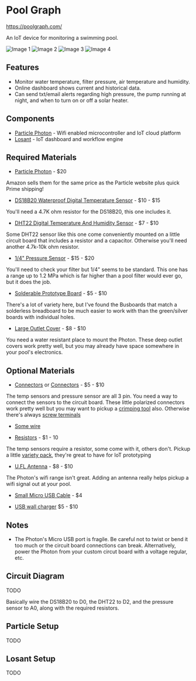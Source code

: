 # Pool Graph

https://poolgraph.com/

An IoT device for monitoring a swimming pool.

![Image 1](https://raw.githubusercontent.com/poolgraph/collateral/poolgraph-v1-1.jpg)
![Image 2](https://raw.githubusercontent.com/poolgraph/collateral/poolgraph-v1-2.jpg)
![Image 3](https://raw.githubusercontent.com/poolgraph/collateral/poolgraph-v1-3.jpg)
![Image 4](https://raw.githubusercontent.com/poolgraph/collateral/poolgraph-v1-4.jpg)

## Features

* Monitor water temperature, filter pressure, air temperature and humidity.
* Online dashboard shows current and historical data.
* Can send txt/email alerts regarding high pressure, the pump running at night, and when to turn on or off a solar heater.

## Components

* [Particle Photon](https://www.particle.io/products/hardware/photon-wifi) - Wifi enabled microcontroller and IoT cloud platform
* [Losant](https://www.losant.com/) - IoT dashboard and workflow engine 

## Required Materials

* [Particle Photon](https://amzn.to/2ymgYTO) - $20 

Amazon sells them for the same price as the Particle website plus quick Prime shipping!

* [DS18B20 Waterproof Digital Temperature Sensor](https://amzn.to/2MyeRiw) - $10 - $15

You'll need a 4.7K ohm resistor for the DS18B20, this one includes it.

* [DHT22 Digital Temperature And Humidity Sensor](https://amzn.to/2LYMOrr) - $7 - $10

Some DHT22 sensor like this one come conveniently mounted on a little circuit board that includes a resistor and a capacitor. Otherwise you'll need another 4.7k-10k ohm resistor.

* [1/4" Pressure Sensor](https://amzn.to/2My9IqY) - $15 - $20

You'll need to check your filter but 1/4" seems to be standard.  This one has a range up to 1.2 MPa which is far higher than a pool filter would ever go, but it does the job.   
 
* [Solderable Prototype Board](https://amzn.to/2JXHyqS) - $5 - $10

There's a lot of variety here, but I've found the Busboards that match a solderless breadboard to be much easier to work with than the green/silver boards with individual holes.

* [Large Outlet Cover](https://amzn.to/2M1SZeG) - $8 - $10

You need a water resistant place to mount the Photon. These deep outlet covers work pretty well, but you may already have space somewhere in your pool's electronics. 

## Optional Materials

* [Connectors](https://amzn.to/2t4KmJb) or [Connectors](https://amzn.to/2LZCP5n) - $5 - $10

The temp sensors and pressure sensor are all 3 pin. You need a way to connect the sensors to the circuit board.  These little polarized connectors work pretty well but you may want to pickup a [crimping tool](https://amzn.to/2thaqzU) also. Otherwise there's always [screw terminals](https://amzn.to/2LZCP5n)

* [Some wire](https://amzn.to/2MAhNLR)

* [Resistors](https://amzn.to/2K2pBr9) - $1 - 10

The temp sensors require a resistor, some come with it, others don't.  Pickup a little [variety pack](https://amzn.to/2MwsKOh), they're great to have for IoT prototyping

* [U.FL Antenna](https://amzn.to/2ygUmnK) - $8 - $10

The Photon's wifi range isn't great. Adding an antenna really helps pickup a wifi signal out at your pool.

* [Small Micro USB Cable](https://amzn.to/2tbenXV) - $4

* [USB wall charger](https://amzn.to/2MArhXm) $5 - $10

## Notes

* The Photon's Micro USB port is fragile. Be careful not to twist or bend it too much or the circuit board connections can break.  Alternatively, power the Photon from your custom circut board with a voltage regular, etc. 

## Circuit Diagram

TODO

Basically wire the DS18B20 to D0, the DHT22 to D2, and the pressure sensor to A0, along with the required resistors.

## Particle Setup

TODO

## Losant Setup

TODO
